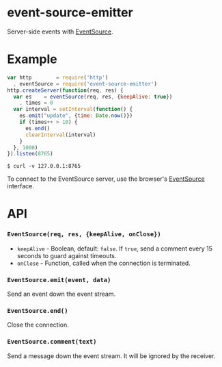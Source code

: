 # event-source-emitter

Server-side events with [EventSource](http://www.w3.org/TR/eventsource/).

# Example

```javascript
var http        = require('http')
  , eventSource = require('event-source-emitter')
http.createServer(function(req, res) {
  var es    = eventSource(req, res, {keepAlive: true})
    , times = 0
  var interval = setInterval(function() {
    es.emit("update", {time: Date.now()})
    if (times++ > 10) {
      es.end()
      clearInterval(interval)
    }
  }, 1000)
}).listen(8765)
```

    $ curl -v 127.0.0.1:8765

To connect to the EventSource server, use the browser's
[EventSource](https://developer.mozilla.org/en-US/docs/Server-sent_events/Using_server-sent_events) interface.

# API

### `EventSource(req, res, {keepAlive, onClose})`

  * `keepAlive` - Boolean, default: `false`. If `true`, send a comment every
    15 seconds to guard against timeouts.
  * `onClose`   - Function, called when the connection is terminated.

### `EventSource.emit(event, data)`

Send an event down the event stream.

### `EventSource.end()`

Close the connection.

### `EventSource.comment(text)`

Send a message down the event stream. It will be ignored by the receiver.

